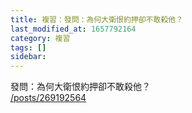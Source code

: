 ```yaml
---
title: 複習：發問：為何大衛恨約押卻不敢殺他？
last_modified_at: 1657792164
category: 複習
tags: []
sidebar: 
---
```


<p>發問：為何大衛恨約押卻不敢殺他？<br/>
<a href="/posts/269192564" target="_blank">/posts/269192564</a></p>
<p> </p>
